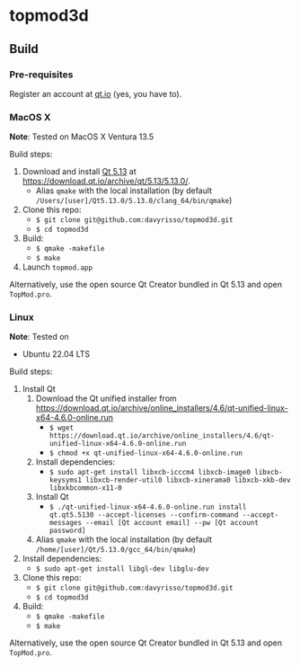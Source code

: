 # topmod3d

## Build


### Pre-requisites

Register an account at [qt.io](https://www.qt.io/) (yes, you have to).


### MacOS X

**Note**: Tested on MacOS X Ventura 13.5

Build steps:
 1. Download and install [Qt 5.13](qt-opensource-mac-x64-5.13.0.dmg) at https://download.qt.io/archive/qt/5.13/5.13.0/.
    - Alias `qmake` with the local installation (by default `/Users/[user]/Qt5.13.0/5.13.0/clang_64/bin/qmake`)
 2. Clone this repo:
    - `$ git clone git@github.com:davyrisso/topmod3d.git`
    - `$ cd topmod3d`
 3. Build:
    - `$ qmake -makefile`
    - `$ make`
 4. Launch `topmod.app`

 Alternatively, use the open source Qt Creator bundled in Qt 5.13 and open `TopMod.pro`.

 
 ### Linux

 **Note**: Tested on 
  - Ubuntu 22.04 LTS

Build steps:
   1. Install Qt
      1. Download the Qt unified installer from https://download.qt.io/archive/online_installers/4.6/qt-unified-linux-x64-4.6.0-online.run
         - `$ wget https://download.qt.io/archive/online_installers/4.6/qt-unified-linux-x64-4.6.0-online.run`
         - `$ chmod +x qt-unified-linux-x64-4.6.0-online.run`
      2. Install dependencies:
         - `$ sudo apt-get install libxcb-icccm4 libxcb-image0 libxcb-keysyms1 libxcb-render-util0 libxcb-xinerama0 libxcb-xkb-dev libxkbcommon-x11-0`
      3. Install Qt
         - `$ ./qt-unified-linux-x64-4.6.0-online.run install qt.qt5.5130 --accept-licenses --confirm-command --accept-messages --email [Qt account email] --pw [Qt account password]`
      4. Alias `qmake` with the local installation (by default `/home/[user]/Qt/5.13.0/gcc_64/bin/qmake`)
   2. Install dependencies:
      - `$ sudo apt-get install libgl-dev libglu-dev`
   3. Clone this repo:
      - `$ git clone git@github.com:davyrisso/topmod3d.git`
      - `$ cd topmod3d`
   4. Build:
      - `$ qmake -makefile`
      - `$ make`

 Alternatively, use the open source Qt Creator bundled in Qt 5.13 and open `TopMod.pro`.